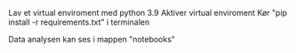 Lav et virtual enviroment med python 3.9
Aktiver virtual enviroment
Kør "pip install -r requirements.txt" i terminalen

Data analysen kan ses i mappen "notebooks"

